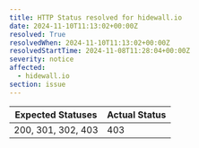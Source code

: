 ```yaml
---
title: HTTP Status resolved for hidewall.io
date: 2024-11-10T11:13:02+00:00Z
resolved: True
resolvedWhen: 2024-11-10T11:13:02+00:00Z
resolvedStartTime: 2024-11-08T11:28:04+00:00Z
severity: notice
affected:
  - hidewall.io
section: issue
---
```


| Expected Statuses | Actual Status  |
|-------------------|----------------|
| 200, 301, 302, 403 | 403 |
